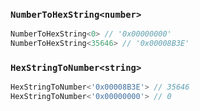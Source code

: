 
###  `NumberToHexString<number>`


``` typescript
NumberToHexString<0> // '0x00000000'
NumberToHexString<35646> // '0x00008B3E'
```

			
###  `HexStringToNumber<string>`


``` typescript
HexStringToNumber<'0x00008B3E'> // 35646
HexStringToNumber<'0x00000000'> // 0
```

			